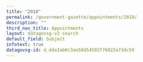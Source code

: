 ```yaml
---
title: "2018"
permalink: /government-gazette/appointments/2018/
description: ""
third_nav_title: Appointments
layout: datagovsg-v2-search
default_field: Subject
infotext: true
datagovsg-id: d_dda3ab0c3ae50d54592f76922a73dc59
---
```

